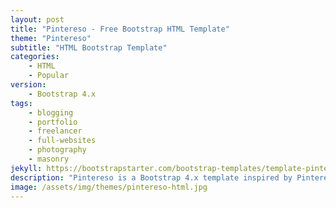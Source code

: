 ```yaml
---
layout: post
title: "Pintereso - Free Bootstrap HTML Template"
theme: "Pintereso"
subtitle: "HTML Bootstrap Template"          
categories:
    - HTML
    - Popular
version:
    - Bootstrap 4.x
tags: 
    - blogging
    - portfolio
    - freelancer
    - full-websites
    - photography
    - masonry
jekyll: https://bootstrapstarter.com/bootstrap-templates/template-pintereso-bootstrap-jekyll/
description: "Pintereso is a Bootstrap 4.x template inspired by Pinterest style. This is a great design for photography websites, portfolios, freelancing, collections etc. A great Bootstrap starter template for both, beginners and developers."
image: /assets/img/themes/pintereso-html.jpg
---
```

